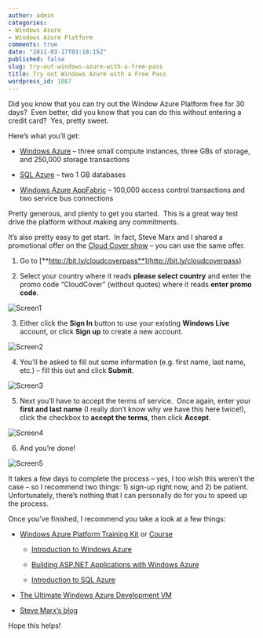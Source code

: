 ```yaml
---
author: admin
categories:
- Windows Azure
- Windows Azure Platform
comments: true
date: "2011-03-17T03:18:15Z"
published: false
slug: try-out-windows-azure-with-a-free-pass
title: Try out Windows Azure with a Free Pass
wordpress_id: 1087
---
```


Did you know that you can try out the Window Azure Platform free for 30 days?  Even better, did you know that you can do this without entering a credit card?  Yes, pretty sweet.

Here’s what you’ll get:



	
  * [Windows Azure](http://www.microsoft.com/windowsazure/) – three small compute instances, three GBs of storage, and 250,000 storage transactions

	
  * [SQL Azure](http://www.microsoft.com/en-us/sqlazure/default.aspx) – two 1 GB databases

	
  * [Windows Azure AppFabric](http://www.microsoft.com/windowsazure/appfabric/overview/default.aspx) – 100,000 access control transactions and two service bus connections


Pretty generous, and plenty to get you started.  This is a great way test drive the platform without making any commitments.

It’s also pretty easy to get start.  In fact, Steve Marx and I shared a promotional offer on the [Cloud Cover show](http://channel9.msdn.com/Shows/Cloud+Cover) – you can use the same offer.



	
  1. Go to [**http://bit.ly/cloudcoverpass**](http://bit.ly/cloudcoverpass)

	
  2. Select your country where it reads **please select country** and enter the promo code “CloudCover” (without quotes) where it reads **enter promo code**.

  ![Screen1](https://wadewegner.blob.core.windows.net/wordpress/2011/03/Screen1.png)

	
  3. Either click the **Sign In** button to use your existing **Windows Live** account, or click **Sign up** to create a new account.

  ![Screen2](https://wadewegner.blob.core.windows.net/wordpress/2011/03/Screen2.png)

	
  4. You’ll be asked to fill out some information (e.g. first name, last name, etc.) – fill this out and click **Submit**.

  ![Screen3](https://wadewegner.blob.core.windows.net/wordpress/2011/03/Screen31.png)

	
  5. Next you’ll have to accept the terms of service.  Once again, enter your **first and last name** (I really don’t know why we have this here twice!), click the checkbox to **accept the terms**, then click **Accept**.

  ![Screen4](https://wadewegner.blob.core.windows.net/wordpress/2011/03/Screen4.png)

	
  6. And you’re done!

  ![Screen5](https://wadewegner.blob.core.windows.net/wordpress/2011/03/Screen5.png)


It takes a few days to complete the process – yes, I too wish this weren’t the case – so I recommend two things: 1) sign-up right now, and 2) be patient.  Unfortunately, there’s nothing that I can personally do for you to speed up the process.

Once you’ve finished, I recommend you take a look at a few things:

	
  * [Windows Azure Platform Training Kit](http://www.microsoft.com/downloads/en/details.aspx?FamilyID=413E88F8-5966-4A83-B309-53B7B77EDF78&displaylang=en) or [Course](http://msdn.microsoft.com/en-us/wazplatformtrainingcourse.aspx)

	
    * [Introduction to Windows Azure](http://msdn.microsoft.com/en-us/WAZPlatformTrainingCourse_IntroToWindowsAzureLabVS2010)

	
    * [Building ASP.NET Applications with Windows Azure](http://msdn.microsoft.com/en-us/WAZPlatformTrainingCourse_BuildingASPNETApplicationswithWindowsAzure)

	
    * [Introduction to SQL Azure](http://msdn.microsoft.com/en-us/WAZPlatformTrainingCourse_IntroToSQLAzureForVS2010Developers)




	
  * [The Ultimate Windows Azure Development VM](http://blog.syntaxc4.net/post/2011/02/20/The-Ultimate-Windows-Azure-Development-VM.aspx)

	
  * [Steve Marx’s blog](http://blog.smarx.com/)


Hope this helps!
